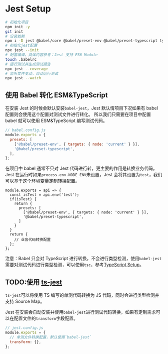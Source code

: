 # Jest Setup

```bash
# 初始化项目
npm init -y
git init
# 安装依赖
npm i -D jest @babel/core @babel/preset-env @babel/preset-typescript typescript ts-node @types/jest
# 初始化jest配置
npx jest --init
# 配置编译，具体内容参考：Jest 支持 ES6 Module
touch .babelrc
# 运行测试并生成测试报告
npx jest --coverage
# 监听文件变动，自动运行测试
npx jest --watch
```

## 使用 Babel 转化 ESM&TypeScript

在安装 Jest 的时候会默认安装`babel-jest`，Jest 默认情项目下况如果有 babel 配置则会使用这个配置对测试文件进行转化。
所以我们只需要在项目中配置 babel 就可以使用 ESM&TypeScript 编写测试代码。

```JavaScript
// babel.config.js
module.exports = {
  presets: [
    ['@babel/preset-env', { targets: { node: 'current' } }],
    '@babel/preset-typescript',
  ],
};
```

在项目中 babel 通常不只对 Jest 代码进行转，更主要的作用是转换业务代码。
Jest 在运行时如果`process.env.NODE_ENV`未设置，Jest 会将其设置为`test`，我们可以基于这个环境变量定制转换配置。

```JS
module.exports = api => {
  const isTest = api.env('test');
  if(isTest) {
    return {
      presets: [
        ['@babel/preset-env', { targets: { node: 'current' } }],
        '@babel/preset-typescript',
      ]
    }
  }
  return {
    // 业务代码转换配置
  };
};
```

注意：Babel 只会对 TypeScript 进行转换，不会进行类型检测，使用`babel-jest`需要对测试代码进行类型检测，可以使用`tsc`，参考[TypeScript Setup](../../02-JavaScript/05.TypeScript/0.TypeScript%20Setup.md)。

## TODO:使用 [ts-jest](https://github.com/kulshekhar/ts-jest)

`ts-jest`可以将使用 TS 编写的单测代码转换为 JS 代码，同时会进行类型检测并支持 Source Map。

Jest 在安装会自动安装并使用`babel-jest`进行测试代码转换，如果有定制需求可以在配置文件的`transform`字段配置。

```JavaScript
// jest.config.js
module.exports = {
  // 单测文件转换配置，默认使用`babel-jest`
  transform: {},
};
```
